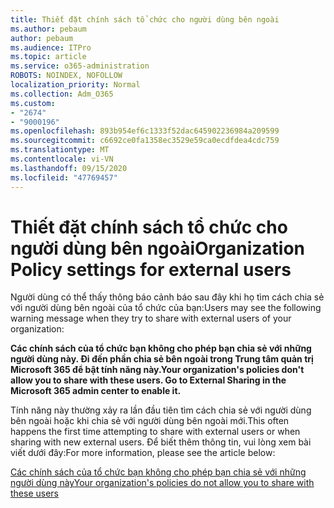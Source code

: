 ```yaml
---
title: Thiết đặt chính sách tổ chức cho người dùng bên ngoài
ms.author: pebaum
author: pebaum
ms.audience: ITPro
ms.topic: article
ms.service: o365-administration
ROBOTS: NOINDEX, NOFOLLOW
localization_priority: Normal
ms.collection: Adm_O365
ms.custom:
- "2674"
- "9000196"
ms.openlocfilehash: 893b954ef6c1333f52dac645902236984a209599
ms.sourcegitcommit: c6692ce0fa1358ec3529e59ca0ecdfdea4cdc759
ms.translationtype: MT
ms.contentlocale: vi-VN
ms.lasthandoff: 09/15/2020
ms.locfileid: "47769457"
---
```

# <a name="organization-policy-settings-for-external-users"></a><span data-ttu-id="e76af-102">Thiết đặt chính sách tổ chức cho người dùng bên ngoài</span><span class="sxs-lookup"><span data-stu-id="e76af-102">Organization Policy settings for external users</span></span>

<span data-ttu-id="e76af-103">Người dùng có thể thấy thông báo cảnh báo sau đây khi họ tìm cách chia sẻ với người dùng bên ngoài của tổ chức của bạn:</span><span class="sxs-lookup"><span data-stu-id="e76af-103">Users may see the following warning message when they try to share with external users of your organization:</span></span> 

   <span data-ttu-id="e76af-104">**Các chính sách của tổ chức bạn không cho phép bạn chia sẻ với những người dùng này. Đi đến phần chia sẻ bên ngoài trong Trung tâm quản trị Microsoft 365 để bật tính năng này.**</span><span class="sxs-lookup"><span data-stu-id="e76af-104">**Your organization's policies don't allow you to share with these users. Go to External Sharing in the Microsoft 365 admin center to enable it.**</span></span> 

<span data-ttu-id="e76af-105">Tính năng này thường xảy ra lần đầu tiên tìm cách chia sẻ với người dùng bên ngoài hoặc khi chia sẻ với người dùng bên ngoài mới.</span><span class="sxs-lookup"><span data-stu-id="e76af-105">This often happens the first time attempting to share with external users or when sharing with new external users.</span></span> <span data-ttu-id="e76af-106">Để biết thêm thông tin, vui lòng xem bài viết dưới đây:</span><span class="sxs-lookup"><span data-stu-id="e76af-106">For more information, please see the article below:</span></span>

[<span data-ttu-id="e76af-107">Các chính sách của tổ chức bạn không cho phép bạn chia sẻ với những người dùng này</span><span class="sxs-lookup"><span data-stu-id="e76af-107">Your organization's policies do not allow you to share with these users</span></span>](https://docs.microsoft.com/sharepoint/support/administration/organization-policies-do-not-allow-you-to-share-with-users-error)






